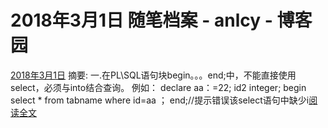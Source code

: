 
# 2018年3月1日 随笔档案 - anlcy - 博客园






[2018年3月1日](https://www.cnblogs.com/camilla/archive/2018/03/01.html)
摘要: 一.在PL\SQL语句块begin。。。end;中，不能直接使用select，必须与into结合查询。 例如： declare aa：=22; id2 integer; begin select * from tabname where id=aa ； end;//提示错误该select语句中缺少i[阅读全文](https://www.cnblogs.com/camilla/p/8487473.html)

